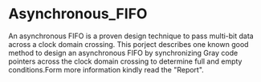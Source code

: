 # Asynchronous_FIFO
An asynchronous FIFO is a proven design technique to pass multi-bit data across a clock domain crossing. This porject describes one known good method to design an asynchronous FIFO by synchronizing Gray code pointers across the clock domain crossing to determine full and empty conditions.Form more information kindly read the "Report".
